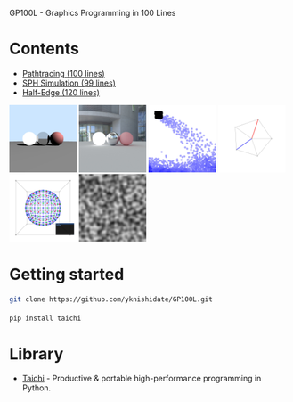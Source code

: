 
GP100L - Graphics Programming in 100 Lines

# Contents

- [Pathtracing (100 lines)](./pathtracing.html)
- [SPH Simulation (99 lines)](./sph.html)
- [Half-Edge (120 lines)](./halfedge.html)

<p align="left">
<img width="24%" alt="" src="images/raytracing.jpg">
<img width="24%" alt="" src="images/pathtracing.jpg">
<img width="24%" alt="" src="images/sph.jpg">
<img width="24%" alt="" src="images/half_edge.jpg">
<img width="24%" alt="" src="images/subdivision.jpg">
<img width="24%" alt="" src="images/perlin_noise.jpg">
</p>

# Getting started

```sh
git clone https://github.com/yknishidate/GP100L.git

pip install taichi
```

# Library

- [Taichi](https://github.com/taichi-dev/taichi) - Productive & portable high-performance programming in Python.
